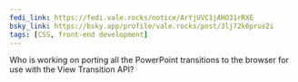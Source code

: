 ```yaml
---
fedi_link: https://fedi.vale.rocks/notice/ArYjUVC1jAHO31rRXE
bsky_link: https://bsky.app/profile/vale.rocks/post/3lj72k6prus2i
tags: [CSS, front-end development]
---
```


Who is working on porting all the PowerPoint transitions to the browser for use with the View Transition API?
